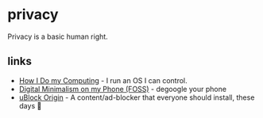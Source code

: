 # privacy

Privacy is a basic human right.

## links

- [How I Do my Computing](https://polarhive.ml/blog/how-i-do-my-computing) - I run an OS I can control.
- [Digital Minimalism on my Phone (FOSS)](https://polarhive.ml/blog/digital-minimalism-on-my-phone-foss) - degoogle your phone
- [uBlock Origin](https://ublockorigin.com) - A content/ad-blocker that everyone should install, these days 🤔